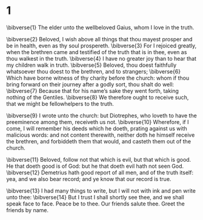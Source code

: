 # 1 
\bibverse{1} The elder unto the wellbeloved Gaius, whom I love in the truth. 

\bibverse{2} Beloved, I wish above all things that thou mayest prosper and be in health, even as thy soul prospereth. \bibverse{3} For I rejoiced greatly, when the brethren came and testified of the truth that is in thee, even as thou walkest in the truth. \bibverse{4} I have no greater joy than to hear that my children walk in truth. \bibverse{5} Beloved, thou doest faithfully whatsoever thou doest to the brethren, and to strangers; \bibverse{6} Which have borne witness of thy charity before the church: whom if thou bring forward on their journey after a godly sort, thou shalt do well: \bibverse{7} Because that for his name’s sake they went forth, taking nothing of the Gentiles. \bibverse{8} We therefore ought to receive such, that we might be fellowhelpers to the truth. 

\bibverse{9} I wrote unto the church: but Diotrephes, who loveth to have the preeminence among them, receiveth us not. \bibverse{10} Wherefore, if I come, I will remember his deeds which he doeth, prating against us with malicious words: and not content therewith, neither doth he himself receive the brethren, and forbiddeth them that would, and casteth them out of the church. 

\bibverse{11} Beloved, follow not that which is evil, but that which is good. He that doeth good is of God: but he that doeth evil hath not seen God. \bibverse{12} Demetrius hath good report of all men, and of the truth itself: yea, and we also bear record; and ye know that our record is true. 

\bibverse{13} I had many things to write, but I will not with ink and pen write unto thee: \bibverse{14} But I trust I shall shortly see thee, and we shall speak face to face. Peace be to thee. Our friends salute thee. Greet the friends by name. 